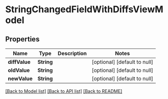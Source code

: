 # StringChangedFieldWithDiffsViewModel
## Properties

| Name | Type | Description | Notes |
|------------ | ------------- | ------------- | -------------|
| **diffValue** | **String** |  | [optional] [default to null] |
| **oldValue** | **String** |  | [optional] [default to null] |
| **newValue** | **String** |  | [optional] [default to null] |

[[Back to Model list]](../README.md#documentation-for-models) [[Back to API list]](../README.md#documentation-for-api-endpoints) [[Back to README]](../README.md)


